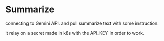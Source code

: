 # Summarize

connecting to Gemini API. and pull summarize text with some instruction.

it relay on a secret made in k8s with the API_KEY in order to work.
